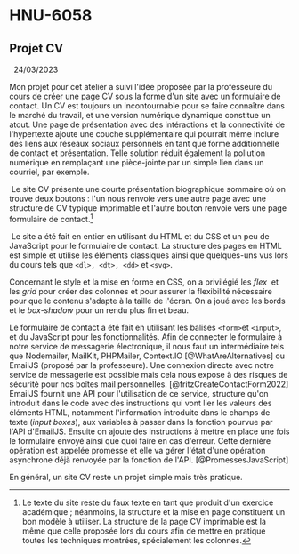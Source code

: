 # HNU-6058

## Projet CV   
  
  24/03/2023  
   
 Mon projet pour cet atelier a suivi l'idée proposée par la professeure du cours de créer une page CV sous la forme d'un site avec un formulaire de contact. Un CV est toujours un incontournable pour se faire connaître dans le marché du travail, et une version numérique dynamique constitue un atout. Une page de présentation avec des intéractions et la connectivité de l'hypertexte ajoute une couche supplémentaire qui pourrait même inclure des liens aux réseaux sociaux personnels en tant que forme additionnelle de contact et présentation. Telle solution réduit également la pollution numérique en remplaçant une pièce-jointe par un simple lien dans un courriel, par exemple.   
   
 Le site CV présente une courte présentation biographique sommaire où on trouve deux boutons : l'un nous renvoie vers une autre page avec une structure de CV typique imprimable et l'autre bouton renvoie vers une page formulaire de contact.[^1]  
   
 Le site a été fait en entier en utilisant du HTML et du CSS et un peu de JavaScript pour le formulaire de contact. La structure des pages en HTML est simple et utilise les éléments classiques ainsi que quelques-uns vus lors du cours tels que `<dl>, <dt>, <dd>` et `<svg>`.   
   
Concernant le style et la mise en forme en CSS, on a privilégié les *flex*  et les *grid* pour créer des colonnes et pour assurer la flexibilité nécessaire pour que le contenu s'adapte à la taille de l'écran. On a joué avec les bords et le *box-shadow* pour un rendu plus fin et beau.    
  
Le formulaire de contact a été fait en utilisant les balises `<form>`et `<input>`, et du JavaScript pour les fonctionnalités. Afin de connecter le formulaire à notre service de messagerie électronique, il nous faut un intermédiaire tels que Nodemailer, MailKit, PHPMailer, Context.IO [@WhatAreAlternatives] ou EmailJS (proposé par la professeure). Une connexion directe avec notre service de messagerie est possible mais cela nous expose à des risques de sécurité pour nos boîtes mail personnelles. [@fritzCreateContactForm2022] EmailJS fournit une API pour l'utilisation de ce service, structure qu'on introduit dans le code avec des instructions qui vont lier les valeurs des éléments HTML, notamment l'information introduite dans le champs de texte (*input boxes*), aux variables à passer dans la fonction pourvue par l'API d'EmailJS. Ensuite on ajoute des instructions à mettre en place une fois le formulaire envoyé ainsi que quoi faire en cas d'erreur. Cette dernière opération est appelée promesse et elle va gérer l'état d'une opération asynchrone déjà renvoyée par la fonction de l'API. [@PromessesJavaScript]  
  
En général, un site CV reste un projet simple mais très pratique.   
  
[^1]: Le texte du site reste du faux texte en tant que produit d'un exercice académique ; néanmoins, la structure et la mise en page constituent un bon modèle à utiliser. La structure de la page CV imprimable est la même que celle proposée lors du cours afin de mettre en pratique toutes les techniques montrées, spécialement les colonnes. 
